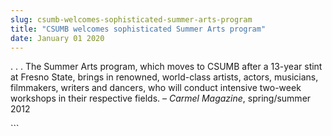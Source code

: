 ```yaml
---
slug: csumb-welcomes-sophisticated-summer-arts-program
title: "CSUMB welcomes sophisticated Summer Arts program"
date: January 01 2020
---
```


 
<p>
  . . . The Summer Arts program, which moves to CSUMB after a 13-year stint at
  Fresno State, brings in renowned, world-class artists, actors, musicians,
  filmmakers, writers and dancers, who will conduct intensive two-week workshops
  in their respective fields. – <em>Carmel Magazine</em>, spring/summer 2012
</p>
```
